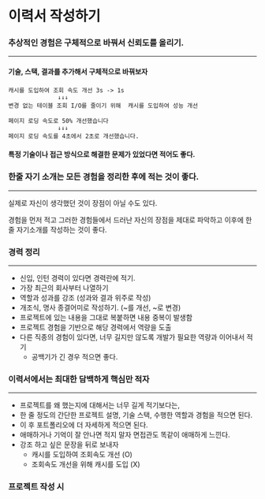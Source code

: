 # 이력서 작성하기

### 추상적인 경험은 구체적으로 바꿔서 신뢰도를 올리기.

***

#### 기술, 스택, 결과를 추가해서 구체적으로 바꿔보자

```
캐시를 도입하여 조회 속도 개선 3s -> 1s
              ↓↓↓
변경 없는 테이블 조회 I/O를 줄이기 위해  캐시를 도입하여 성능 개선
```

```
페이지 로딩 속도로 50% 개선했습니다
              ↓↓↓
페이지 로딩 속도를 4초에서 2초로 개선했습니다.
```

#### 특정 기술이나 접근 방식으로 해결한 문제가 있었다면 적어도 좋다.





### 한줄 자기 소개는 모든 경험을 정리한 후에 적는 것이 좋다.

***

실제로 자신이 생각했던 것이 장점이 아닐 수도 있다.

경험을 먼저 적고 그러한 경험들에서 드러난 자신의 장점을 제대로 파악하고 이후에 한줄 자기소개를 작성하는 것이 좋다.



### 경력 정리

***

* 신입, 인턴 경력이 있다면 경력란에 적기.
* 가장 최근의 회사부터 나열하기
* 역할과 성과를 강조 (성과와 결과 위주로 작성)
* 개조식, 명사 종결어미로 작성하기. (\~를 개선, \~로 변경)
* 프로젝트에 있는 내용을 그대로 복붙하면 내용 중복이 발생함
* 프로젝트 경험을 기반으로 해당 경력에서 역량을 도출
* 다른 직종의 경험이 있다면, 너무 길지만 않도록 개발가 필요한 역량과 이어내서 적기
  * 공백기가 긴 경우 적으면 좋다.



### 이력서에서는 최대한 담백하게 핵심만 적자

***

* 프로젝트를 왜 했는지에 대해서는 너무 길게 적기보다는,
* 한 줄 정도의 간단한 프로젝트 설명,  기술 스택,  수행한 역할과 경험을 적으면 된다.
* 이 후 포트폴리오에 더 자세하게 적으면 된다.
* 애매하거나 기억이 잘 안나면 적지 말자 면접관도 똑같이 애매하게 느낀다.
* 강조 하고 싶은 문장을 뒤로 보내자
  * 캐시를 도입하여 조회속도 개선 (O)
  * 조회속도 개선을 위해 캐시를 도입 (X)



### 프로젝트 작성 시

